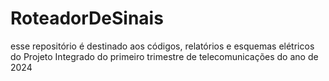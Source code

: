 # RoteadorDeSinais
 esse repositório é destinado aos códigos, relatórios e esquemas elétricos do Projeto Integrado do primeiro trimestre de telecomunicações do ano de 2024
